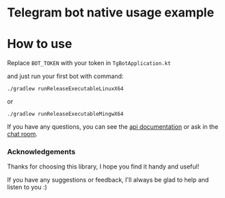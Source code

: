 # Telegram bot native usage example

# How to use

Replace `BOT_TOKEN` with your token in `TgBotApplication.kt`

and just run your first bot with command:

```
./gradlew runReleaseExecutableLinuxX64
```

or

```
./gradlew runReleaseExecutableMingwX64
```

If you have any questions, you can see the [api documentation](https://vendelieu.github.io/telegram-bot/) or ask in
the [chat room](https://t.me/venny_tgbot).

### Acknowledgements

Thanks for choosing this library, I hope you find it handy and useful!

If you have any suggestions or feedback, I'll always be glad to help and listen to you :)